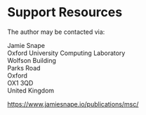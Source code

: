 <!--
This file is part of "Loopless Functional Algorithms".

SPDX-FileCopyrightText: 2005 Jamie Snape, Oxford University Computing Laboratory
SPDX-License-Identifier: CC-BY-SA-4.0

Creative Commons Attribution-ShareAlike 4.0 International Public License

You are free to:

* Share -- copy and redistribute the material in any medium or format

* ShareAlike -- If you remix, transform, or build upon the material, you must
  distribute your contributions under the same license as the original

* Adapt -- remix, transform, and build upon the material for any purpose, even
  commercially.

The licensor cannot revoke these freedoms as long as you follow the license
terms.

Under the following terms:

* Attribution -- You must give appropriate credit, provide a link to the
  license, and indicate if changes were made. You may do so in any reasonable
  manner, but not in any way that suggests the licensor endorses you or your
  use.

* No additional restrictions -- You may not apply legal terms or technological
  measures that legally restrict others from doing anything the license
  permits.

Notices:

* You do not have to comply with the license for elements of the material in
  the public domain or where your use is permitted by an applicable exception
  or limitation.

* No warranties are given. The license may not give you all of the permissions
  necessary for your intended use. For example, other rights such as publicity,
  privacy, or moral rights may limit how you use the material.
-->

# Support Resources

The author may be contacted via:

Jamie Snape  
Oxford University Computing Laboratory  
Wolfson Building  
Parks Road  
Oxford  
OX1 3QD  
United Kingdom

<https://www.jamiesnape.io/publications/msc/>
